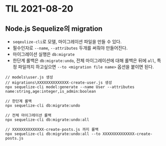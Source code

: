 # TIL 2021-08-20

## Node.js Sequelize의 migration

- `seqeulize-cli`로 모델, 마이그레이션 파일을 만들 수 있다.
- 필수인자로 `--name`, `--attributes` 두개를 써줘야 만들어진다.
- 마이그레이션 실행은 `db:migrate`
- 한단계 롤백은 `db:migrate:undo`, 전체 마이그레이션에 대해 롤백은 뒤에 `all`, 특정 파일까지 하고싶으면 `--to <migration file name>` 옵션을 붙이면 된다.

```
// models\user.js 생성
// migrations\XXXXXXXXXXXXXX-create-user.js 생성
npx sequelize-cli model:generate --name User --attributes name:string,age:integer,is_admin:boolean

// 한단계 롤백
npx sequelize-cli db:migrate:undo

// 전체 마이그레이션 롤백
npx sequelize-cli db:migrate:undo:all

// XXXXXXXXXXXXXX-create-posts.js 까지 롤백
npx sequelize-cli db:migrate:undo:all --to XXXXXXXXXXXXXX-create-posts.js
```
